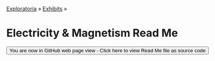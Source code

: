 [Exploratoria]( http://exploratoria.github.io ) &raquo; [Exhibits]( http://exploratoria.github.io/exhibits/ ) &raquo;

Electricity & Magnetism Read Me
====

<span style="display: none"> [You are now in GitHub source code view - Click here to view Read Me file as a web page]( http://exploratoria.github.io/exhibits/electromagnetism/index.html 'View file as a web page' ) </span>
<input type=button value="You are now in GitHub web page view - Click here to view Read Me file as source code" onclick="window.location.href='https://github.com/exploratoria/exploratoria.github.io/tree/master/exhibits/electromagnetism/'" />


